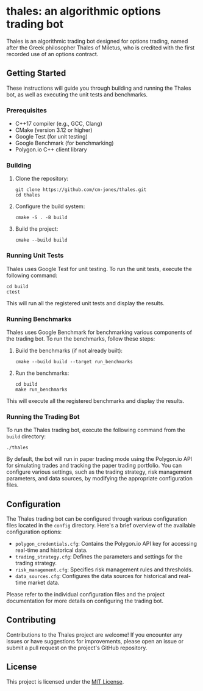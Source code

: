 # thales: an algorithmic options trading bot

Thales is an algorithmic trading bot designed for options trading, named after the Greek philosopher Thales of Miletus, who is credited with the first recorded use of an options contract.

## Getting Started

These instructions will guide you through building and running the Thales bot, as well as executing the unit tests and benchmarks.

### Prerequisites

- C++17 compiler (e.g., GCC, Clang)
- CMake (version 3.12 or higher)
- Google Test (for unit testing)
- Google Benchmark (for benchmarking)
- Polygon.io C++ client library

### Building

1. Clone the repository:
   ```
   git clone https://github.com/cm-jones/thales.git
   cd thales
   ```

2. Configure the build system:
   ```
   cmake -S . -B build
   ```

3. Build the project:
   ```
   cmake --build build
   ```

### Running Unit Tests

Thales uses Google Test for unit testing. To run the unit tests, execute the following command:

```
cd build
ctest
```

This will run all the registered unit tests and display the results.

### Running Benchmarks

Thales uses Google Benchmark for benchmarking various components of the trading bot. To run the benchmarks, follow these steps:

1. Build the benchmarks (if not already built):
   ```
   cmake --build build --target run_benchmarks
   ```

2. Run the benchmarks:
   ```
   cd build
   make run_benchmarks
   ```

This will execute all the registered benchmarks and display the results.

### Running the Trading Bot

To run the Thales trading bot, execute the following command from the `build` directory:

```
./thales
```

By default, the bot will run in paper trading mode using the Polygon.io API for simulating trades and tracking the paper trading portfolio. You can configure various settings, such as the trading strategy, risk management parameters, and data sources, by modifying the appropriate configuration files.

## Configuration

The Thales trading bot can be configured through various configuration files located in the `config` directory. Here's a brief overview of the available configuration options:

- `polygon_credentials.cfg`: Contains the Polygon.io API key for accessing real-time and historical data.
- `trading_strategy.cfg`: Defines the parameters and settings for the trading strategy.
- `risk_management.cfg`: Specifies risk management rules and thresholds.
- `data_sources.cfg`: Configures the data sources for historical and real-time market data.

Please refer to the individual configuration files and the project documentation for more details on configuring the trading bot.

## Contributing

Contributions to the Thales project are welcome! If you encounter any issues or have suggestions for improvements, please open an issue or submit a pull request on the project's GitHub repository.

## License

This project is licensed under the [MIT License](LICENSE).
